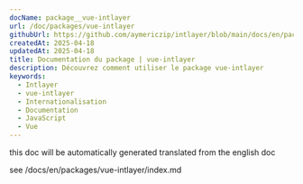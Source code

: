 ```yaml
---
docName: package__vue-intlayer
url: /doc/packages/vue-intlayer
githubUrl: https://github.com/aymericzip/intlayer/blob/main/docs/en/packages/vue-intlayer/index.md
createdAt: 2025-04-18
updatedAt: 2025-04-18
title: Documentation du package | vue-intlayer
description: Découvrez comment utiliser le package vue-intlayer
keywords:
  - Intlayer
  - vue-intlayer
  - Internationalisation
  - Documentation
  - JavaScript
  - Vue
---
```


this doc will be automatically generated translated from the english doc

see /docs/en/packages/vue-intlayer/index.md

